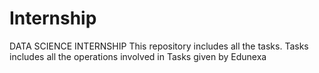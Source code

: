# Internship
DATA SCIENCE INTERNSHIP
This repository includes all the tasks.
Tasks includes all the operations involved in Tasks given by Edunexa
